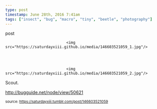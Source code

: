 ```yaml
---
type: post
timestamp: June 28th, 2016 7:41am
tags: ["insect", "bug", "macro", "tiny", "beetle", "photography"]
---
```

post


                               <img src="https://saturdayxiii.github.io/media/146603521059_1.jpg"/>
                           

                                                                                                                           

                               <img src="https://saturdayxiii.github.io/media/146603521059_2.jpg"/>
                           

                                                                                                                      
Scout.

<a href="http://bugguide.net/node/view/50621" target="_blank">http://bugguide.net/node/view/50621</a><br/>
 
                                    
                
                
                
                
                                
<small>source: https://saturdayxiii.tumblr.com/post/146603521059</small>